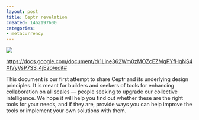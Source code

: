 ```yaml
---
layout: post
title: Ceptr revelation
created: 1462197600
categories:
- metacurrency
---
```


![](/images/2019/09/calm-sea-and-people.jpeg)

https://docs.google.com/document/d/1Line362Wm0zMOZcEZMqPYfHqNS4XIVyVsP7SS_4jE2o/edit#

This document is our first attempt to share Ceptr and its underlying design principles. It is meant for builders and seekers of tools for enhancing collaboration on all scales — people seeking to upgrade our collective intelligence. We hope it will help you find out whether these are the right tools for your needs, and if they are, provide ways you can help improve the tools or implement your own solutions with them.
